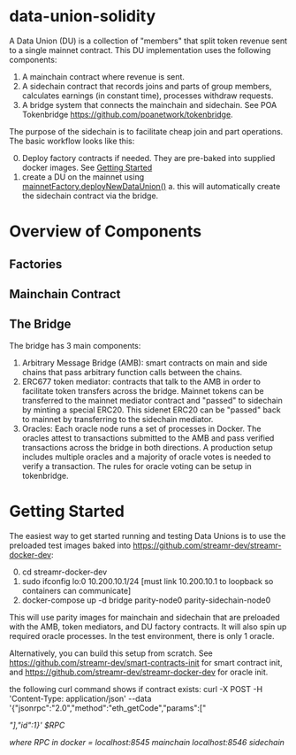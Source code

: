 # data-union-solidity

A Data Union (DU) is a collection of "members" that split token revenue sent to a single mainnet contract. This DU implementation uses the following components:

1. A mainchain contract where revenue is sent.
2. A sidechain contract that records joins and parts of group members, calculates earnings (in constant time), processes withdraw requests.
3. A bridge system that connects the mainchain and sidechain. See POA Tokenbridge https://github.com/poanetwork/tokenbridge.

The purpose of the sidechain is to facilitate cheap join and part operations. The basic workflow looks like this:

0. Deploy factory contracts if needed. They are pre-baked into supplied docker images. See [Getting Started](#getting-started)
1. create a DU on the mainnet using [mainnetFactory.deployNewDataUnion()](https://github.com/streamr-dev/data-union-solidity/blob/b703721ad0b4aff0bde297b88293365ea2d37022/contracts/DataUnionFactoryMainnet.sol#L114)
  a. this will automatically create the sidechain contract via the bridge. 


# Overview of Components

## Factories


## Mainchain Contract



## The Bridge
The bridge has 3 main components:
1. Arbitrary Message Bridge (AMB): smart contracts on main and side chains that pass arbitrary function calls between the chains.
2. ERC677 token mediator: contracts that talk to the AMB in order to facilitate token transfers across the bridge. Mainnet tokens can be transferred to the mainnet mediator contract and "passed" to sidechain by minting a special ERC20. This sidenet ERC20 can be "passed" back to mainnet by transferring to the sidechain mediator.
3. Oracles: Each oracle node runs a set of processes in Docker. The oracles attest to transactions submitted to the AMB and pass verified transactions across the bridge in both directions. A production setup includes multiple oracles and a majority of oracle votes is needed to verify a transaction. The rules for oracle voting can be setup in tokenbridge.

# Getting Started
The easiest way to get started running and testing Data Unions is to use the preloaded test images baked into https://github.com/streamr-dev/streamr-docker-dev:

0. cd streamr-docker-dev
1. sudo ifconfig lo:0 10.200.10.1/24 [must link 10.200.10.1 to loopback so containers can communicate]
2.  docker-compose up -d bridge parity-node0 parity-sidechain-node0

This will use parity images for mainchain and sidechain that are preloaded with the AMB, token mediators, and DU factory contracts. It will also spin up required oracle processes. In the test environment, there is only 1 oracle.

Alternatively, you can build this setup from scratch. See https://github.com/streamr-dev/smart-contracts-init for smart contract init, and https://github.com/streamr-dev/streamr-docker-dev for oracle init.




the following curl command shows if contract exists:
curl -X POST -H 'Content-Type: application/json' --data '{"jsonrpc":"2.0","method":"eth_getCode","params":["<address>"],"id":1}' $RPC

where RPC in docker =
localhost:8545 mainchain
localhost:8546 sidechain
